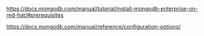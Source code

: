 https://docs.mongodb.com/manual/tutorial/install-mongodb-enterprise-on-red-hat/#prerequisites

https://docs.mongodb.com/manual/reference/configuration-options/
